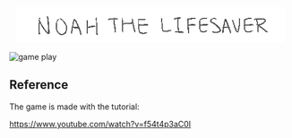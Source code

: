 <p align="center"><img src="./web/assets/Banner.gif" /></p>

![game play](./web/assets/gameplay.gif)

## Reference

The game is made with the tutorial:

https://www.youtube.com/watch?v=f54t4p3aC0I
